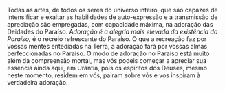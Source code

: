﻿Todas as artes, de todos os seres do universo inteiro, que são capazes de intensificar e exaltar as habilidades de auto-expressão e a transmissão de apreciação são empregadas, com capacidade máxima, na adoração das Deidades do Paraíso. A<I>doração é a alegria mais elevada da existência do Paraíso;</I> é o recreio refrescante do Paraíso. O que a recreação faz por vossas mentes entediadas na Terra, a adoração fará por vossas almas perfeccionadas no Paraíso. O modo de adoração no Paraíso está muito além da compreensão mortal, mas vós podeis começar a apreciar sua essência ainda aqui, em Urântia, pois os espíritos dos Deuses, mesmo neste momento, residem em vós, pairam sobre vós e vos inspiram à verdadeira adoração.